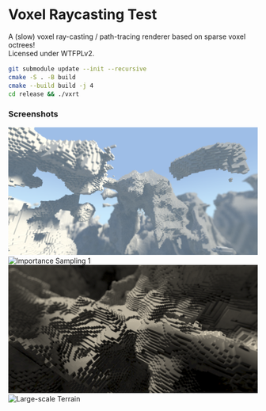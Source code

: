# Voxel Raycasting Test

A (slow) voxel ray-casting / path-tracing renderer based on sparse voxel octrees!  
Licensed under WTFPLv2.  

```sh
git submodule update --init --recursive
cmake -S . -B build
cmake --build build -j 4
cd release && ./vxrt
```

### Screenshots

![New Terrain Generator](https://github.com/bridgekat/files/blob/master/vxrt/1920x986-343spp-17.37s.png?raw=true)
![Importance Sampling 1](https://github.com/bridgekat/files/blob/master/vxrt/4096x2160-1035spp-221.176s.png?raw=true)
![Importance Sampling 2](https://github.com/bridgekat/files/blob/master/vxrt/1920x986-2070spp-103.543s.png?raw=true)
![Large-scale Terrain](https://github.com/bridgekat/files/blob/master/vxrt/4096x2160-1800spp-1089.1s.png?raw=true)
